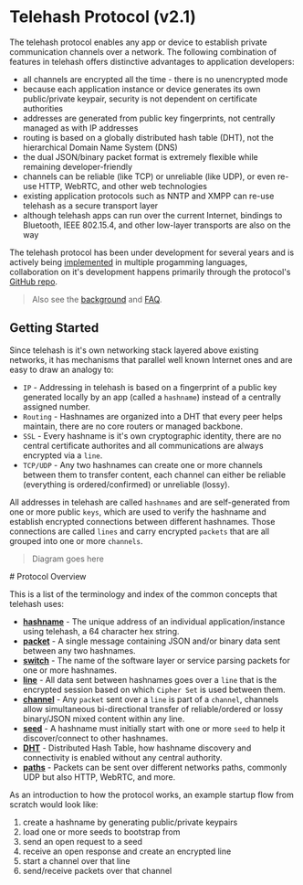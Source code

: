 Telehash Protocol (v2.1)
========================

The telehash protocol enables any app or device to establish private communication channels over a network. The following combination of features in telehash offers distinctive advantages to application developers:

* all channels are encrypted all the time - there is no unencrypted mode
* because each application instance or device generates its own public/private keypair, security is not dependent on certificate authorities
* addresses are generated from public key fingerprints, not centrally managed as with IP addresses
* routing is based on a globally distributed hash table (DHT), not the hierarchical Domain Name System (DNS)
* the dual JSON/binary packet format is extremely flexible while remaining developer-friendly
* channels can be reliable (like TCP) or unreliable (like UDP), or even re-use HTTP, WebRTC, and other web technologies
* existing application protocols such as NNTP and XMPP can re-use telehash as a secure transport layer
* although telehash apps can run over the current Internet, bindings to Bluetooth, IEEE 802.15.4, and other low-layer transports are also on the way

The telehash protocol has been under development for several years and is actively being [implemented](implementations.md) in multiple progamming languages, collaboration on it's development happens primarily through the protocol's [GitHub repo](https://github.com/telehash/telehash.org/blob/master/implementers.md).

> Also see the [background](background.md) and [FAQ](faq.md).

## Getting Started

Since telehash is it's own networking stack layered above existing networks, it has mechanisms that parallel well known Internet ones and are easy to draw an analogy to:

* `IP` - Addressing in telehash is based on a fingerprint of a public key generated locally by an app (called a `hashname`) instead of a centrally assigned number.
* `Routing` - Hashnames are organized into a DHT that every peer helps maintain, there are no core routers or managed backbone.
* `SSL` - Every hashname is it's own cryptographic identity, there are no central certificate authorites and all communications are always encrypted via a `line`.
* `TCP/UDP` - Any two hashnames can create one or more channels between them to transfer content, each channel can either be reliable (everything is ordered/confirmed) or unreliable (lossy).

All addresses in telehash are called `hashnames` and are self-generated from one or more public `keys`, which are used to verify the hashname and establish encrypted connections between different hashnames.  Those connections are called `lines` and carry encrypted `packets` that are all grouped into one or more `channels`.

> Diagram goes here

<a name="protocol" />
# Protocol Overview

This is a list of the terminology and index of the common concepts that telehash uses:

* **[hashname](hashname.md)** - The unique address of an individual application/instance using telehash, a 64 character hex string.
* **[packet](packet.md)** - A single message containing JSON and/or binary data sent between any two hashnames.
* **[switch](switch.md)** - The name of the software layer or service parsing packets for one or more hashnames.
* **[line](cipher_sets.md)** - All data sent between hashnames goes over a `line` that is the encrypted session based on which `Cipher Set` is used between them.
* **[channel](channels.md)** - Any `packet` sent over a `line` is part of a `channel`, channels allow simultaneous bi-directional transfer of reliable/ordered or lossy binary/JSON mixed content within any line.
* **[seed](seeds.md)** - A hashname must initially start with one or more `seed` to help it discover/connect to other hashnames.
* **[DHT](dht.md)** - Distributed Hash Table, how hashname discovery and connectivity is enabled without any central authority.
* **[paths](network.md)** - Packets can be sent over different networks paths, commonly UDP but also HTTP, WebRTC, and more.


As an introduction to how the protocol works, an example startup flow from scratch would look like:

1. create a hashname by generating public/private keypairs
2. load one or more seeds to bootstrap from
3. send an open request to a seed
4. receive an open response and create an encrypted line
5. start a channel over that line
6. send/receive packets over that channel
